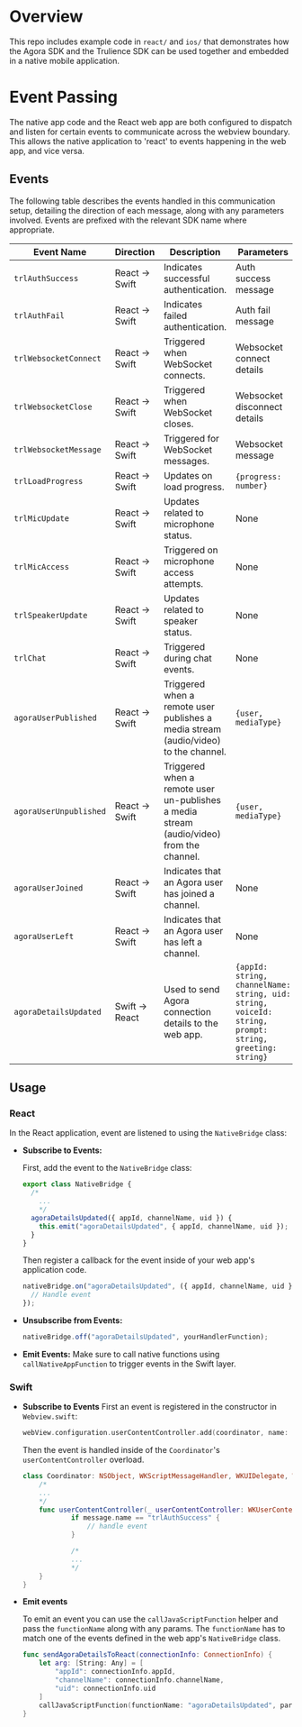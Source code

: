 # Overview

This repo includes example code in `react/` and `ios/` that demonstrates how the Agora SDK and the Trulience SDK can be used together and embedded in a native mobile application.

# Event Passing

The native app code and the React web app are both configured to dispatch and listen for certain events to communicate across the webview boundary. This allows the native application to 'react' to events happening in the web app, and vice versa.

## Events

The following table describes the events handled in this communication setup, detailing the direction of each message, along with any parameters involved. Events are prefixed with the relevant SDK name where appropriate.

| Event Name             | Direction      | Description                                                                              | Parameters                                                                                             |
| ---------------------- | -------------- | ---------------------------------------------------------------------------------------- | ------------------------------------------------------------------------------------------------------ |
| `trlAuthSuccess`       | React -> Swift | Indicates successful authentication.                                                     | Auth success message                                                                                   |
| `trlAuthFail`          | React -> Swift | Indicates failed authentication.                                                         | Auth fail message                                                                                      |
| `trlWebsocketConnect`  | React -> Swift | Triggered when WebSocket connects.                                                       | Websocket connect details                                                                              |
| `trlWebsocketClose`    | React -> Swift | Triggered when WebSocket closes.                                                         | Websocket disconnect details                                                                           |
| `trlWebsocketMessage`  | React -> Swift | Triggered for WebSocket messages.                                                        | Websocket message                                                                                      |
| `trlLoadProgress`      | React -> Swift | Updates on load progress.                                                                | `{progress: number}`                                                                                   |
| `trlMicUpdate`         | React -> Swift | Updates related to microphone status.                                                    | None                                                                                                   |
| `trlMicAccess`         | React -> Swift | Triggered on microphone access attempts.                                                 | None                                                                                                   |
| `trlSpeakerUpdate`     | React -> Swift | Updates related to speaker status.                                                       | None                                                                                                   |
| `trlChat`              | React -> Swift | Triggered during chat events.                                                            | None                                                                                                   |
| `agoraUserPublished`   | React -> Swift | Triggered when a remote user publishes a media stream (audio/video) to the channel.      | `{user, mediaType}`                                                                                    |
| `agoraUserUnpublished` | React -> Swift | Triggered when a remote user un-publishes a media stream (audio/video) from the channel. | `{user, mediaType}`                                                                                    |
| `agoraUserJoined`      | React -> Swift | Indicates that an Agora user has joined a channel.                                       | None                                                                                                   |
| `agoraUserLeft`        | React -> Swift | Indicates that an Agora user has left a channel.                                         | None                                                                                                   |
| `agoraDetailsUpdated`  | Swift -> React | Used to send Agora connection details to the web app.                                    | `{appId: string, channelName: string, uid: string, voiceId: string, prompt: string, greeting: string}` |

## Usage

### React

In the React application, event are listened to using the `NativeBridge` class:

- **Subscribe to Events:**

  First, add the event to the `NativeBridge` class:

  ```javascript
  export class NativeBridge {
    /*
      ...
      */
    agoraDetailsUpdated({ appId, channelName, uid }) {
      this.emit("agoraDetailsUpdated", { appId, channelName, uid });
    }
  }
  ```

  Then register a callback for the event inside of your web app's application code.

  ```javascript
  nativeBridge.on("agoraDetailsUpdated", ({ appId, channelName, uid }) => {
    // Handle event
  });
  ```

- **Unsubscribe from Events:**

  ```javascript
  nativeBridge.off("agoraDetailsUpdated", yourHandlerFunction);
  ```

- **Emit Events:**
  Make sure to call native functions using `callNativeAppFunction` to trigger events in the Swift layer.

### Swift

- **Subscribe to Events**
  First an event is registered in the constructor in `Webview.swift`:

  ```swift
  webView.configuration.userContentController.add(coordinator, name: "trlAuthSuccess")

  ```

  Then the event is handled inside of the `Coordinator`'s `userContentController` overload.

  ```swift
  class Coordinator: NSObject, WKScriptMessageHandler, WKUIDelegate, WKNavigationDelegate {
      /*
      ...
      */
      func userContentController(_ userContentController: WKUserContentController, didReceive message: WKScriptMessage) {
              if message.name == "trlAuthSuccess" {
                  // handle event
              }

              /*
              ...
              */
      }
  }
  ```

- **Emit events**

  To emit an event you can use the `callJavaScriptFunction` helper and pass the `functionName` along with any params. The `functionName` has to match one of the events defined in the web app's `NativeBridge` class.

  ```swift
  func sendAgoraDetailsToReact(connectionInfo: ConnectionInfo) {
      let arg: [String: Any] = [
          "appId": connectionInfo.appId,
          "channelName": connectionInfo.channelName,
          "uid": connectionInfo.uid
      ]
      callJavaScriptFunction(functionName: "agoraDetailsUpdated", parameter: arg)
  }
  ```
